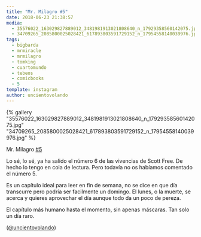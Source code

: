 ```yaml
---
title: "Mr. Milagro #5"
date: 2018-06-23 21:38:57
media: 
  - 35576022_163029827889012_3481981913021808640_n_17929358560142075.jpg
  - 34709265_2085800025028421_617893803591729152_n_17954558140039976.jpg
tags: 
  - bigbarda
  - mrmiracle
  - mrmilagro
  - tomking
  - cuartomundo
  - tebeos
  - comicbooks
  - 5
template: instagram
author: uncientovolando
---
```


{% gallery "35576022_163029827889012_3481981913021808640_n_17929358560142075.jpg" "34709265_2085800025028421_617893803591729152_n_17954558140039976.jpg" %}

Mr. Milagro [#5](/tags/5)

Lo sé, lo sé, ya ha salido el número 6 de las vivencias de Scott Free. De hecho lo tengo en cola de lectura. Pero todavía no os habíamos comentado el número 5.

Es un capítulo ideal para leer en fin de semana, no se dice en que día transcurre pero podría ser facilmente un domingo. El lunes, o la muerte, se acerca y quieres aprovechar el día aunque todo da un poco de pereza.

El capítulo más humano hasta el momento, sin apenas máscaras. Tan solo un día raro.

([@uncientovolando](https://instagram.com/uncientovolando))
